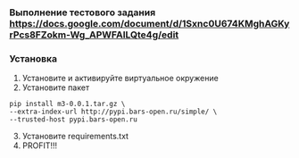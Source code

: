 ### Выполнение тестового задания https://docs.google.com/document/d/1Sxnc0U674KMghAGKyrPcs8FZokm-Wg_APWFAILQte4g/edit

### Установка
  1. Установите и активируйте виртуальное окружение
  2. Установите пакет
  
    pip install m3-0.0.1.tar.gz \
    --extra-index-url http://pypi.bars-open.ru/simple/ \
    --trusted-host pypi.bars-open.ru
    
  3. Установите requirements.txt
  4. PROFIT!!!
